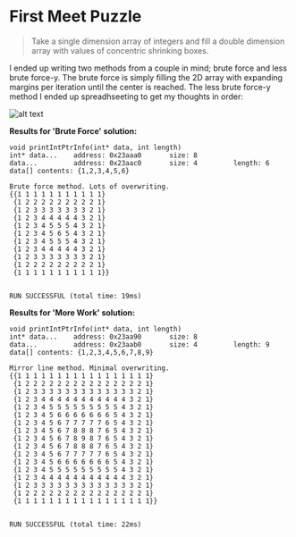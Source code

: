 # First Meet Puzzle
> Take a single dimension array of integers and fill a double dimension array with values of concentric shrinking boxes.

I ended up writing two methods from a couple in mind; brute force and less brute force-y. The brute force is simply filling the 2D array with expanding margins per iteration until the center is reached. The less brute force-y method I ended up spreadhseeting to get my thoughts in order:

![alt text](https://github.com/ryunp/Snippets/blob/master/SBCC-CS-Club-2014/meetup1/MeetUp1_Puzzle1.png)

**Results for 'Brute Force' solution:**

    void printIntPtrInfo(int* data, int length)
    int* data...    address: 0x23aaa0       size: 8
    data...         address: 0x23aac0       size: 4         length: 6
    data[] contents: {1,2,3,4,5,6}
    
    Brute force method. Lots of overwriting.
    {{1 1 1 1 1 1 1 1 1 1 1}
     {1 2 2 2 2 2 2 2 2 2 1}
     {1 2 3 3 3 3 3 3 3 2 1}
     {1 2 3 4 4 4 4 4 3 2 1}
     {1 2 3 4 5 5 5 4 3 2 1}
     {1 2 3 4 5 6 5 4 3 2 1}
     {1 2 3 4 5 5 5 4 3 2 1}
     {1 2 3 4 4 4 4 4 3 2 1}
     {1 2 3 3 3 3 3 3 3 2 1}
     {1 2 2 2 2 2 2 2 2 2 1}
     {1 1 1 1 1 1 1 1 1 1 1}}
    
    
    RUN SUCCESSFUL (total time: 19ms)


**Results for 'More Work' solution:**

    void printIntPtrInfo(int* data, int length)
    int* data...    address: 0x23aa90       size: 8
    data...         address: 0x23aab0       size: 4         length: 9
    data[] contents: {1,2,3,4,5,6,7,8,9}
    
    Mirror line method. Minimal overwriting.
    {{1 1 1 1 1 1 1 1 1 1 1 1 1 1 1 1 1}
     {1 2 2 2 2 2 2 2 2 2 2 2 2 2 2 2 1}
     {1 2 3 3 3 3 3 3 3 3 3 3 3 3 3 2 1}
     {1 2 3 4 4 4 4 4 4 4 4 4 4 4 3 2 1}
     {1 2 3 4 5 5 5 5 5 5 5 5 5 4 3 2 1}
     {1 2 3 4 5 6 6 6 6 6 6 6 5 4 3 2 1}
     {1 2 3 4 5 6 7 7 7 7 7 6 5 4 3 2 1}
     {1 2 3 4 5 6 7 8 8 8 7 6 5 4 3 2 1}
     {1 2 3 4 5 6 7 8 9 8 7 6 5 4 3 2 1}
     {1 2 3 4 5 6 7 8 8 8 7 6 5 4 3 2 1}
     {1 2 3 4 5 6 7 7 7 7 7 6 5 4 3 2 1}
     {1 2 3 4 5 6 6 6 6 6 6 6 5 4 3 2 1}
     {1 2 3 4 5 5 5 5 5 5 5 5 5 4 3 2 1}
     {1 2 3 4 4 4 4 4 4 4 4 4 4 4 3 2 1}
     {1 2 3 3 3 3 3 3 3 3 3 3 3 3 3 2 1}
     {1 2 2 2 2 2 2 2 2 2 2 2 2 2 2 2 1}
     {1 1 1 1 1 1 1 1 1 1 1 1 1 1 1 1 1}}
    
    
    RUN SUCCESSFUL (total time: 22ms)


